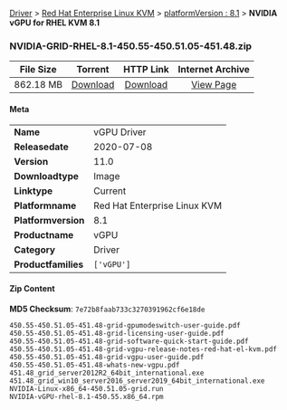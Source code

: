 
[Driver](/README.md)  >  [Red Hat Enterprise Linux KVM](/index/Driver/Red_Hat_Enterprise_Linux_KVM.md)  >  [platformVersion : 8.1](/index/Driver/Red_Hat_Enterprise_Linux_KVM/8.1.md)  >  **NVIDIA vGPU for RHEL KVM 8.1**


### NVIDIA-GRID-RHEL-8.1-450.55-450.51.05-451.48.zip

| **File Size** | **Torrent**  | **HTTP Link** | **Internet Archive** |
|:-------------:|:------------:|:-------------:|:--------------------:|
| 862.18 MB |  [Download](https://archive.org/download/nvgpu_NVIDIA-GRID-RHEL-8.1-450.55-450.51.05-451.48.zip/nvgpu_NVIDIA-GRID-RHEL-8.1-450.55-450.51.05-451.48.zip_archive.torrent)       | [Download](https://archive.org/compress/nvgpu_NVIDIA-GRID-RHEL-8.1-450.55-450.51.05-451.48.zip) | [View Page](https://archive.org/details/nvgpu_NVIDIA-GRID-RHEL-8.1-450.55-450.51.05-451.48.zip)       |

#### Meta

<table>
<tr><td><strong>Name</strong></td><td>vGPU Driver</td></tr>
<tr><td><strong>Releasedate</strong></td><td>2020-07-08</td></tr>
<tr><td><strong>Version</strong></td><td>11.0</td></tr>
<tr><td><strong>Downloadtype</strong></td><td>Image</td></tr>
<tr><td><strong>Linktype</strong></td><td>Current</td></tr>
<tr><td><strong>Platformname</strong></td><td>Red Hat Enterprise Linux KVM</td></tr>
<tr><td><strong>Platformversion</strong></td><td>8.1</td></tr>
<tr><td><strong>Productname</strong></td><td>vGPU</td></tr>
<tr><td><strong>Category</strong></td><td>Driver</td></tr>
<tr><td><strong>Productfamilies</strong></td><td><code>['vGPU']</code></td></tr>
</table>

#### Zip Content

**MD5 Checksum**: `7e72b8faab733c3270391962cf6e18de`

```text
450.55-450.51.05-451.48-grid-gpumodeswitch-user-guide.pdf
450.55-450.51.05-451.48-grid-licensing-user-guide.pdf
450.55-450.51.05-451.48-grid-software-quick-start-guide.pdf
450.55-450.51.05-451.48-grid-vgpu-release-notes-red-hat-el-kvm.pdf
450.55-450.51.05-451.48-grid-vgpu-user-guide.pdf
450.55-450.51.05-451.48-whats-new-vgpu.pdf
451.48_grid_server2012R2_64bit_international.exe
451.48_grid_win10_server2016_server2019_64bit_international.exe
NVIDIA-Linux-x86_64-450.51.05-grid.run
NVIDIA-vGPU-rhel-8.1-450.55.x86_64.rpm
```